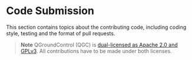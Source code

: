 # Code Submission

This section contains topics about the contributing code, including coding style, testing and the format of pull requests.

> **Note** QGroundControl (QGC) is [dual-licensed as Apache 2.0 and GPLv3](../contribute/licences.md). All contributions have to be made under both licenses.